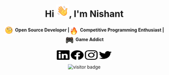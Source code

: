 <h1 style = font-size: "50px" align="center"> Hi <img src="Icons/Telegram Emojis/waving-hand.gif" width="40">, I'm Nishant</h1>
<h4 align="center"><img align="center" src="Icons/Telegram Emojis/face-with-monocle.gif" height="30" width="30" /> Open Source Developer |<img align="center" src="Icons/Telegram Emojis/fire-1.gif" height="30" width="30" /> Competitive Programming Enthusiast | <img align="center" src="Icons/Telegram Emojis/Video-Game.gif" height="30" width="30" /> Game Addict</h4>
<p align="center">
<a href="https://www.linkedin.com/in/nishant-kant-ojha/" target="blank"><img align="center" src="Icons/linkedin.svg" alt="garudaa" height="30" width="40" /></a>
<a href="https://www.facebook.com/nishantkantojha/" target="blank"><img align="center" src="Icons/facebook.svg" alt="garudaa" height="30" width="40" /></a>
<a href="https://www.instagram.com/nishantkantojha/" target="blank"><img align="center" src="Icons/instagram.svg" alt="garudaa" height="30" width="40" /></a>
<a href="https://twitter.com/nishantkantojha" target="blank"><img align="center" src="Icons/twitter.svg" alt="garudaa" height="30" width="40" /></a>


</p>
<p align ="center">
  <img src="https://visitor-badge.glitch.me/badge?page_id=nishantkantojha" alt="visitor badge"/></p>


